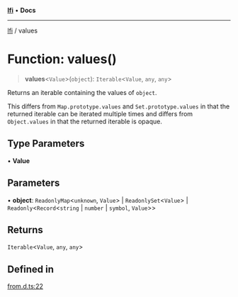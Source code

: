 [**lfi**](../readme.md) • **Docs**

---

[lfi](../globals.md) / values

# Function: values()

> **values**\<`Value`\>(`object`): `Iterable`\<`Value`, `any`, `any`\>

Returns an iterable containing the values of `object`.

This differs from `Map.prototype.values` and `Set.prototype.values` in that the
returned iterable can be iterated multiple times and differs from
`Object.values` in that the returned iterable is opaque.

## Type Parameters

• **Value**

## Parameters

• **object**: `ReadonlyMap`\<`unknown`, `Value`\> \| `ReadonlySet`\<`Value`\> \|
`Readonly`\<`Record`\<`string` \| `number` \| `symbol`, `Value`\>\>

## Returns

`Iterable`\<`Value`, `any`, `any`\>

## Defined in

[from.d.ts:22](https://github.com/TomerAberbach/lfi/blob/85d6360ac7d8f71c70f308d2ace5bc2aa99ab03d/src/operations/from.d.ts#L22)
